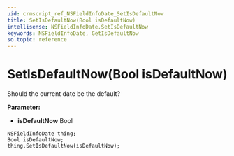```yaml
---
uid: crmscript_ref_NSFieldInfoDate_SetIsDefaultNow
title: SetIsDefaultNow(Bool isDefaultNow)
intellisense: NSFieldInfoDate.SetIsDefaultNow
keywords: NSFieldInfoDate, GetIsDefaultNow
so.topic: reference
---
```


# SetIsDefaultNow(Bool isDefaultNow)

Should the current date be the default?

**Parameter:** 
* **isDefaultNow** Bool

```crmscript
NSFieldInfoDate thing;
Bool isDefaultNow;
thing.SetIsDefaultNow(isDefaultNow);
```


